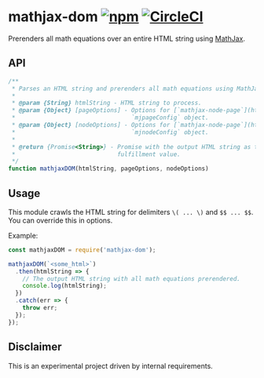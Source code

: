 # mathjax-dom [![npm](https://img.shields.io/npm/v/mathjax-dom.svg)](https://www.npmjs.com/package/mathjax-dom) [![CircleCI](https://img.shields.io/circleci/build/github/andrewscwei/mathjax-dom.svg)](https://circleci.com/gh/andrewscwei/mathjax-dom)

Prerenders all math equations over an entire HTML string using [MathJax](https://www.mathjax.org/).

## API

```js
/**
 * Parses an HTML string and prerenders all math equations using MathJax.
 *
 * @param {String} htmlString - HTML string to process.
 * @param {Object} [pageOptions] - Options for [`mathjax-node-page`](https://github.com/pkra/mathjax-node-page)'s
 *                                 `mjpageConfig` object.
 * @param {Object} [nodeOptions] - Options for [`mathjax-node-page`](https://github.com/pkra/mathjax-node-page)'s
 *                                 `mjnodeConfig` object.
 *
 * @return {Promise<String>} - Promise with the output HTML string as the
 *                             fulfillment value.
 */
function mathjaxDOM(htmlString, pageOptions, nodeOptions)
```

## Usage

This module crawls the HTML string for delimiters `\( ... \)` and `$$ ... $$`. You can override this in options.

Example:

```js
const mathjaxDOM = require('mathjax-dom');

mathjaxDOM(`<some_html>`)
  .then(htmlString => {
    // The output HTML string with all math equations prerendered.
    console.log(htmlString);
  })
  .catch(err => {
    throw err;
  });
});
```

## Disclaimer

This is an experimental project driven by internal requirements.
